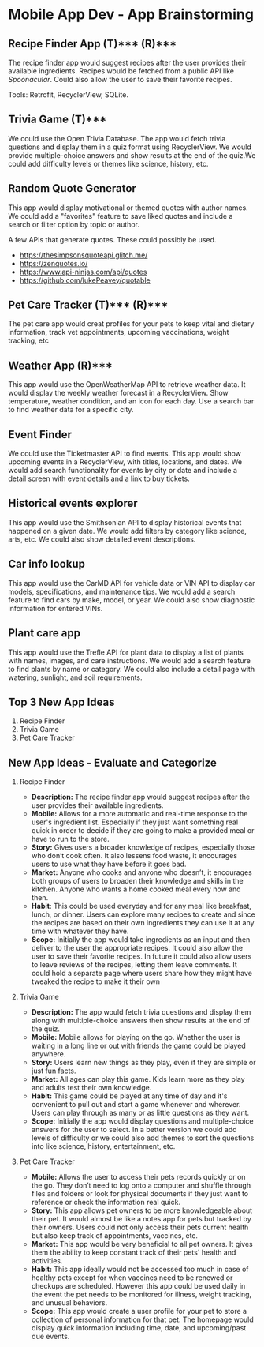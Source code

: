 Mobile App Dev - App Brainstorming
===

## Recipe Finder App (T)*** (R)***
The recipe finder app would suggest recipes after the user provides their available ingredients. Recipes would be fetched from a public API like *Spoonacular*. Could also allow the user to save their favorite recipes.

Tools: Retrofit, RecyclerView, SQLite.

## Trivia Game (T)***
We could use the Open Trivia Database.
The app would fetch trivia questions and display them in a quiz format using RecyclerView. We would provide multiple-choice answers and show results at the end of the quiz.We could add difficulty levels or themes like science, history, etc.

## Random Quote Generator
This app would display motivational or themed quotes with author names. We could add a "favorites" feature to save liked quotes and include a search or filter option by topic or author.

A few APIs that generate quotes. These could possibly be used. 
- https://thesimpsonsquoteapi.glitch.me/
- https://zenquotes.io/
- https://www.api-ninjas.com/api/quotes
- https://github.com/lukePeavey/quotable

## Pet Care Tracker (T)*** (R)***
The pet care app would creat profiles for your pets to keep vital and dietary information, track vet appointments, upcoming vaccinations, weight tracking, etc

## Weather App (R)***
This app would use the OpenWeatherMap API to retrieve weather data. It would display the weekly weather forecast in a RecyclerView. Show temperature, weather condition, and an icon for each day.
Use a search bar to find weather data for a specific city.

## Event Finder
We could use the Ticketmaster API to find events. This app would show upcoming events in a RecyclerView, with titles, locations, and dates. We would add search functionality for events by city or date and include a detail screen with event details and a link to buy tickets.

## Historical events explorer
This app would use the Smithsonian API to display historical events that happened on a given date. We would add filters by category like science, arts, etc. We could also show detailed event descriptions.

## Car info lookup
This app would use the CarMD API for vehicle data or VIN API to display car models, specifications, and maintenance tips. We would add a search feature to find cars by make, model, or year. We could also show diagnostic information for entered VINs.

## Plant care app
This app would use the Trefle API for plant data to display a list of plants with names, images, and care instructions. We would add a search feature to find plants by name or category. We could also include a detail page with watering, sunlight, and soil requirements.

## Top 3 New App Ideas
1. Recipe Finder
2. Trivia Game
3. Pet Care Tracker

## New App Ideas - Evaluate and Categorize
1. Recipe Finder
    - **Description:**
The recipe finder app would suggest recipes after the user provides their available ingredients.
    - **Mobile:**
Allows for a more automatic and real-time response to the user's ingredient list. Especially if they just want something real quick in order to decide if they are going to make a provided meal or have to run to the store.
    - **Story:**
Gives users a broader knowledge of recipes, especially those who don’t cook often. It also lessens food waste, it encourages users to use what they have before it goes bad.
    - **Market:**
Anyone who cooks and anyone who doesn’t, it encourages both groups of users to broaden their knowledge and skills in the kitchen.
Anyone who wants a home cooked meal every now and then.
    - **Habit**:
This could be used everyday and for any meal like breakfast, lunch, or dinner. Users can explore many recipes to create and since the recipes are based on their own ingredients they can use it at any time with whatever they have.
    - **Scope:**
Initially the app would take ingredients as an input and then deliver to the user the appropriate recipes. It could also allow the user to save their favorite recipes. In future it could also allow users to leave reviews of the recipes, letting them leave comments. It could hold a separate page where users share how they might have tweaked the recipe to make it their own

2. Trivia Game
    - **Description:**
The app would fetch trivia questions and display them along with multiple-choice answers then show results at the end of the quiz.
    - **Mobile:**
Mobile allows for playing on the go. Whether the user is waiting in a long line or out with friends the game could be played anywhere.
    - **Story:**
Users learn new things as they play, even if they are simple or just fun facts.
    - **Market:**
All ages can play this game. Kids learn more as they play and adults test their own knowledge.
    - **Habit:**
This game could be played at any time of day and it's convenient to pull out and start a game whenever and wherever. Users can play through as many or as little questions as they want.
    - **Scope:**
Initially the app would display questions and multiple-choice answers for the user to select. In a better version we could add levels of difficulty or we could also add themes to sort the questions into like science, history, entertainment, etc.

3. Pet Care Tracker
    - **Mobile:**
Allows the user to access their pets records quickly or on the go. They don’t need to log onto a computer and shuffle through files and folders or look for physical documents if they just want to reference or check the information real quick.
    - **Story:**
This app allows pet owners to be more knowledgeable about their pet. It would almost be like a notes app for pets but tracked by their owners. Users could not only access their pets current health but also keep track of appointments, vaccines, etc.
    - **Market:**
This app would be very beneficial to all pet owners. It gives them the ability to keep constant track of their pets' health and activities.
    - **Habit:**
This app ideally would not be accessed too much in case of healthy pets except for when vaccines need to be renewed or checkups are scheduled. However this app could be used daily in the event the pet needs to be monitored for illness, weight tracking, and unusual behaviors.
    - **Scope:**
This app would create a user profile for your pet to store a collection of personal information for that pet. The homepage would display quick information including time, date, and upcoming/past due events.
